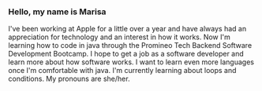 ### Hello, my name is Marisa

I've been working at Apple for a little over a year and have always had an appreciation for technology and an interest in how it works. Now I'm learning how to code in java through the Promineo Tech Backend Software Development Bootcamp. I hope to get a job as a software developer and learn more about how software works. I want to learn even more languages once I'm comfortable with java. 
I'm currently learning about loops and conditions.  My pronouns are she/her. 

<!--
**marisalynnae/marisalynnae** is a ✨ _special_ ✨ repository because its `README.md` (this file) appears on your GitHub profile.

Here are some ideas to get you started:

- 🔭 I’m currently working on ...
- 🌱 I’m currently learning ...
- 👯 I’m looking to collaborate on ...
- 🤔 I’m looking for help with ...
- 💬 Ask me about ...
- 📫 How to reach me: ...
- 😄 Pronouns: ...
- ⚡ Fun fact: ...
-->
